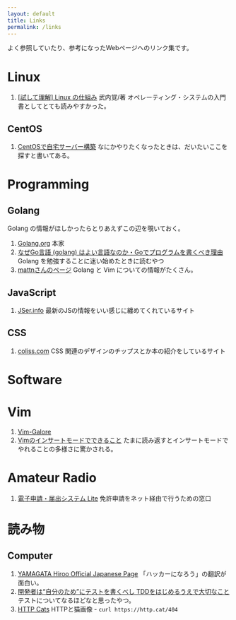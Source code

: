 ```yaml
---
layout: default
title: Links
permalink: /links
---
```


よく参照していたり、参考になったWebページへのリンク集です。

# Linux
1. [\[試して理解\] Linux の仕組み](https://gihyo.jp/book/2018/978-4-7741-9607-7)
武内覚/著 オペレーティング・システムの入門書としてとても読みやすかった。

## CentOS
1. [CentOSで自宅サーバー構築](https://centossrv.com/)
なにかやりたくなったときは、だいたいここを探すと書いてある。

# Programming
## Golang
Golang の情報がほしかったらとりあえずこの辺を覗いておく。
1. [Golang.org](https://golang.org/)
本家
2. [なぜGo言語 (golang) はよい言語なのか・Goでプログラムを書くべき理由](https://www.yunabe.jp/docs/why_golang_is_good.html)
Golang を勉強することに迷い始めたときに読むやつ
3. [mattnさんのページ](https://mattn.kaoriya.net/)
Golang と Vim についての情報がたくさん。

## JavaScript
1. [JSer.info](https://jser.info)
最新のJSの情報をいい感じに纏めてくれているサイト

## CSS
1. [coliss.com](https://coliss.com/)
CSS 関連のデザインのチップスとか本の紹介をしているサイト

# Software
# Vim
1. [Vim-Galore](https://postd.cc/vim-galore-1/)
2. [Vimのインサートモードでできること](https://qiita.com/gorilla0513/items/95e0d36045682a1f0123)
たまに読み返すとインサートモードでやれることの多様さに驚かされる。

# Amateur Radio
1. [電子申請・届出システム Lite](https://www.denpa.soumu.go.jp/public2/index.html)
免許申請をネット経由で行うための窓口

# 読み物
## Computer
1. [YAMAGATA Hiroo Official Japanese Page](https://cruel.org/jindex.html)
「ハッカーになろう」の翻訳が面白い。
2. [開発者は“自分のため”にテストを書くべし
TDDをはじめるうえで大切なこと](https://logmi.jp/tech/articles/320518)
テストについてなるほどなと思ったやつ。
3. [HTTP Cats](https://http.cat/)
HTTPと猫画像 - ```curl https://http.cat/404```
